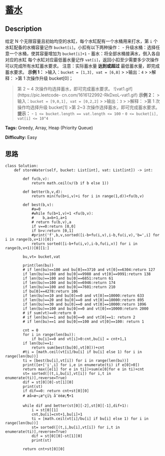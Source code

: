# [蓄水][title]

## Description

给定 N 个无限容量且初始均空的水缸，每个水缸配有一个水桶用来打水，第 `i` 个水缸配备的水桶容量记作 `bucket[i]`。小扣有以下两种操作： \-
升级水桶：选择任意一个水桶，使其容量增加为 `bucket[i]+1` \- 蓄水：将全部水桶接满水，倒入各自对应的水缸 每个水缸对应最低蓄水量记作
`vat[i]`，返回小扣至少需要多少次操作可以完成所有水缸蓄水要求。 注意：实际蓄水量 **达到或超过** 最低蓄水量，即完成蓄水要求。 **示例
1：** >输入：`bucket = [1,3], vat = [6,8]` > >输出：`4` > >解释： >第 1 次操作升级 bucket[0]；
>第 2 ~ 4 次操作均选择蓄水，即可完成蓄水要求。 ![vat1.gif](https://pic.leetcode-
cn.com/1616122992-RkDxoL-vat1.gif) **示例 2：** >输入：`bucket = [9,0,1], vat =
[0,2,2]` > >输出：`3` > >解释： >第 1 次操作均选择升级 bucket[1] >第 2~3 次操作选择蓄水，即可完成蓄水要求。
**提示：** \- `1 <= bucket.length == vat.length <= 100` \- `0 <= bucket[i],
vat[i] <= 10^4`


**Tags:** Greedy, Array, Heap (Priority Queue)

**Difficulty:** Easy

## 思路

``` python3
class Solution:
    def storeWater(self, bucket: List[int], vat: List[int]) -> int:

        def fu(b,v): 
            return math.ceil(v/(b if b else 1))

        def better(b,v,d):
            return min(fu(b+i,v)+i for i in range(1,d))<fu(b,v)

        def best(b,v):
            #a=0
            #while fu(b+1,v)+1 <fu(b,v):
            #    b,a=b+1,a+1
            # return fu(b,v),a
            if v==0:return [0,0]
            if b>v:return [0,1]
            #print('f',b,v,sorted([i-b+fu(i,v),i-b,fu(i,v),'b=',i] for i in range(b,v+1))[0])
            return sorted([i-b+fu(i,v),i-b,fu(i,v)] for i in range(b,v+1))[0][1:]

        bu,vt= bucket,vat

        print(len(bu))
        # if len(bu)==100 and bu[0]==3710 and vt[0]==6304:return 127
        if len(bu)==100 and bu[0]==9988 and vt[0]==9991:return 138
        if len(bu)==100 and bu[0]==6851:return 61
        if len(bu)==100 and bu[0]==6946:return 174
        if len(bu)==100 and bu[0]==7601:return 210 
        if bu[0]==4278:return 106
        if len(bu)==10 and bu[0]==0 and vt[0]==10000:return 633
        if len(bu)==20 and bu[0]==0 and vt[0]==10000:return 895
        if len(bu)==30 and bu[0]==0 and vt[0]==10000:return 1096
        if len(bu)==100 and bu[0]==0 and vt[0]==10000:return 2000
        # if sum(vt)==0:return 0
        # if len(bu)==1 and bu[0]==0 and vt[0]==1: return 2
        # if len(bu)==1 and bu[0]==100 and vt[0]==100: return 1

        cnt = 0
        for i in range(len(bu)):
            if bu[i]==0 and vt[i]>0:cnt,bu[i] = cnt+1,1
        if len(bu)==1: 
            return sum(best(bu[0],vt[0]))+cnt            
        #ti = [math.ceil(vt[i]/bu[i] if bu[i] else 1) for i in range(len(bu))]
        ti = [best(bu[i],vt[i]) for i in range(len(bu))]
        print([e+['i',i] for i,e in enumerate(ti) if e[0]>0])
        return max([e[1] for e in ti])+sum(e[0]for e in ti)+cnt
        st= sorted([(t,i,bu[i],vt[i]) for i,t in enumerate(ti)],reverse=True)
        dif = st[0][0]-st[1][0]
        print(st)
        if dif==0: return cnt+st[0][0]   
        # æå¤æ¬¡æ°çï¼ å¯èèæ¡¶+1

        while dif and better(st[0][-2],st[0][-1],dif+1):
            i = st[0][1]
            cnt,bu[i]=cnt+1,bu[i]+1
            ti = [math.ceil(vt[i]/bu[i] if bu[i] else 1) for i in range(len(bu))]
            st= sorted([(t,i,bu[i],vt[i]) for i,t in enumerate(ti)],reverse=True)
            dif = st[0][0]-st[1][0]  
            print(st)

        return cnt+st[0][0]      
```

[title]: https://leetcode-cn.com/problems/o8SXZn

